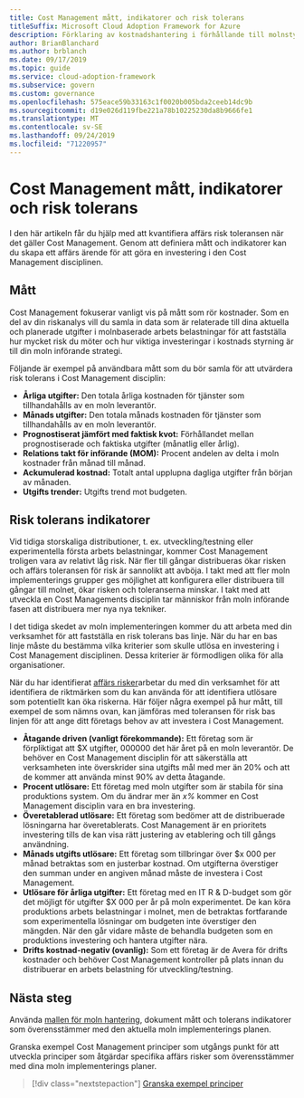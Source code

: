 ```yaml
---
title: Cost Management mått, indikatorer och risk tolerans
titleSuffix: Microsoft Cloud Adoption Framework for Azure
description: Förklaring av kostnadshantering i förhållande till molnstyrning
author: BrianBlanchard
ms.author: brblanch
ms.date: 09/17/2019
ms.topic: guide
ms.service: cloud-adoption-framework
ms.subservice: govern
ms.custom: governance
ms.openlocfilehash: 575eace59b33163c1f0020b005bda2ceeb14dc9b
ms.sourcegitcommit: d19e026d119fbe221a78b10225230da8b9666fe1
ms.translationtype: MT
ms.contentlocale: sv-SE
ms.lasthandoff: 09/24/2019
ms.locfileid: "71220957"
---
```

# <a name="cost-management-metrics-indicators-and-risk-tolerance"></a>Cost Management mått, indikatorer och risk tolerans

I den här artikeln får du hjälp med att kvantifiera affärs risk toleransen när det gäller Cost Management. Genom att definiera mått och indikatorer kan du skapa ett affärs ärende för att göra en investering i den Cost Management disciplinen.

## <a name="metrics"></a>Mått

Cost Management fokuserar vanligt vis på mått som rör kostnader. Som en del av din riskanalys vill du samla in data som är relaterade till dina aktuella och planerade utgifter i molnbaserade arbets belastningar för att fastställa hur mycket risk du möter och hur viktiga investeringar i kostnads styrning är till din moln införande strategi.

Följande är exempel på användbara mått som du bör samla för att utvärdera risk tolerans i Cost Management disciplin:

- **Årliga utgifter:** Den totala årliga kostnaden för tjänster som tillhandahålls av en moln leverantör.
- **Månads utgifter:** Den totala månads kostnaden för tjänster som tillhandahålls av en moln leverantör.
- **Prognostiserat jämfört med faktisk kvot:** Förhållandet mellan prognostiserade och faktiska utgifter (månatlig eller årlig).
- **Relations takt för införande (MOM):** Procent andelen av delta i moln kostnader från månad till månad.
- **Ackumulerad kostnad:** Totalt antal upplupna dagliga utgifter från början av månaden.
- **Utgifts trender:** Utgifts trend mot budgeten.

## <a name="risk-tolerance-indicators"></a>Risk tolerans indikatorer

Vid tidiga storskaliga distributioner, t. ex. utveckling/testning eller experimentella första arbets belastningar, kommer Cost Management troligen vara av relativt låg risk. När fler till gångar distribueras ökar risken och affärs toleransen för risk är sannolikt att avböja. I takt med att fler moln implementerings grupper ges möjlighet att konfigurera eller distribuera till gångar till molnet, ökar risken och toleranserna minskar. I takt med att utveckla en Cost Managements disciplin tar människor från moln införande fasen att distribuera mer nya nya tekniker.

I det tidiga skedet av moln implementeringen kommer du att arbeta med din verksamhet för att fastställa en risk tolerans bas linje. När du har en bas linje måste du bestämma vilka kriterier som skulle utlösa en investering i Cost Management disciplinen. Dessa kriterier är förmodligen olika för alla organisationer.

När du har identifierat [affärs risker](./business-risks.md)arbetar du med din verksamhet för att identifiera de riktmärken som du kan använda för att identifiera utlösare som potentiellt kan öka riskerna. Här följer några exempel på hur mått, till exempel de som nämns ovan, kan jämföras med toleransen för risk bas linjen för att ange ditt företags behov av att investera i Cost Management.

- **Åtagande driven (vanligt förekommande):** Ett företag som är förpliktigat att $X utgifter, 000000 det här året på en moln leverantör. De behöver en Cost Management disciplin för att säkerställa att verksamheten inte överskrider sina utgifts mål med mer än 20% och att de kommer att använda minst 90% av detta åtagande.
- **Procent utlösare:** Ett företag med moln utgifter som är stabila för sina produktions system. Om du ändrar mer än _x%_ kommer en Cost Management disciplin vara en bra investering.
- **Överetablerad utlösare:** Ett företag som bedömer att de distribuerade lösningarna har överetablerats. Cost Management är en prioritets investering tills de kan visa rätt justering av etablering och till gångs användning.
- **Månads utgifts utlösare:** Ett företag som tillbringar över $x 000 per månad betraktas som en justerbar kostnad. Om utgifterna överstiger den summan under en angiven månad måste de investera i Cost Management.
- **Utlösare för årliga utgifter:** Ett företag med en IT R & D-budget som gör det möjligt för utgifter $X 000 per år på moln experimentet. De kan köra produktions arbets belastningar i molnet, men de betraktas fortfarande som experimentella lösningar om budgeten inte överstiger den mängden. När den går vidare måste de behandla budgeten som en produktions investering och hantera utgifter nära.
- **Drifts kostnad-negativ (ovanlig):** Som ett företag är de Avera för drifts kostnader och behöver Cost Management kontroller på plats innan du distribuerar en arbets belastning för utveckling/testning.

## <a name="next-steps"></a>Nästa steg

Använda [mallen för moln hantering](./template.md), dokument mått och tolerans indikatorer som överensstämmer med den aktuella moln implementerings planen.

Granska exempel Cost Management principer som utgångs punkt för att utveckla principer som åtgärdar specifika affärs risker som överensstämmer med dina moln implementerings planer.

> [!div class="nextstepaction"]
> [Granska exempel principer](./policy-statements.md)
